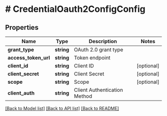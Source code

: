 # # CredentialOauth2ConfigConfig

## Properties

Name | Type | Description | Notes
------------ | ------------- | ------------- | -------------
**grant_type** | **string** | OAuth 2.0 grant type |
**access_token_url** | **string** | Token endpoint |
**client_id** | **string** | Client ID | [optional]
**client_secret** | **string** | Client Secret | [optional]
**scope** | **string** | Scope | [optional]
**client_auth** | **string** | Client Authentication Method |

[[Back to Model list]](../../README.md#models) [[Back to API list]](../../README.md#endpoints) [[Back to README]](../../README.md)
